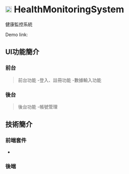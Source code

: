 # <img align="bweeteen" alt="health" width="20px" src="https://github.com/erica223020/HealthMonitoringSystem/assets/92545899/4ad1d640-9c35-42cb-8957-15e7b816afbb" /> HealthMonitoringSystem
健康監控系統

Demo link: 


## UI功能簡介
### 前台
> 前台功能
-登入、註冊功能
-數據輸入功能

### 後台
> 後台功能
-帳號管理
## 技術簡介
### 前端套件
-
### 後端
